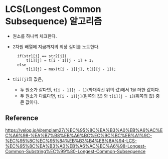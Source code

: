 # LCS(Longest Common Subsequence) 알고리즘
- 원소를 하나씩 체크한다.
- 2차원 배열에 지금까지의 최장 길이를 노트한다.

        if(str1[i] == str2[j])
            t[i][j] = t[i - 1][j - 1] + 1;
        else
            t[i][j] = max(t[i - 1][j], t[i][j - 1]);

- `t[i][j]`의 값은,
    - 두 원소가 같다면, `t[i - 1][j - 1]`(좌대각선 위의 값)에서 1을 더한 값이다.
    - 두 원소가 다르다면, `t[i - 1][j]`(왼쪽의 값) 와 `t[i][j - 1]`(위쪽의 값) 중 큰 값이다.

## Reference
https://velog.io/@emplam27/%EC%95%8C%EA%B3%A0%EB%A6%AC%EC%A6%98-%EA%B7%B8%EB%A6%BC%EC%9C%BC%EB%A1%9C-%EC%95%8C%EC%95%84%EB%B3%B4%EB%8A%94-LCS-%EC%95%8C%EA%B3%A0%EB%A6%AC%EC%A6%98-Longest-Common-Substring%EC%99%80-Longest-Common-Subsequence

